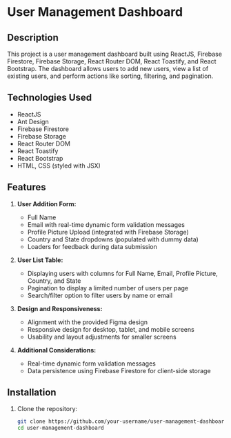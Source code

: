# User Management Dashboard

## Description

This project is a user management dashboard built using ReactJS, Firebase Firestore, Firebase Storage, React Router DOM, React Toastify, and React Bootstrap. The dashboard allows users to add new users, view a list of existing users, and perform actions like sorting, filtering, and pagination.

## Technologies Used

- ReactJS
- Ant Design
- Firebase Firestore
- Firebase Storage
- React Router DOM
- React Toastify
- React Bootstrap
- HTML, CSS (styled with JSX)

## Features

1. **User Addition Form:**
   - Full Name
   - Email with real-time dynamic form validation messages
   - Profile Picture Upload (integrated with Firebase Storage)
   - Country and State dropdowns (populated with dummy data)
   - Loaders for feedback during data submission

2. **User List Table:**
   - Displaying users with columns for Full Name, Email, Profile Picture, Country, and State
   - Pagination to display a limited number of users per page
   - Search/filter option to filter users by name or email

3. **Design and Responsiveness:**
   - Alignment with the provided Figma design
   - Responsive design for desktop, tablet, and mobile screens
   - Usability and layout adjustments for smaller screens

4. **Additional Considerations:**
   - Real-time dynamic form validation messages
   - Data persistence using Firebase Firestore for client-side storage

## Installation

1. Clone the repository:

   ```bash
   git clone https://github.com/your-username/user-management-dashboard.git
   cd user-management-dashboard
